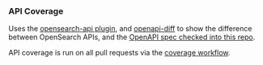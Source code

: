### API Coverage

Uses the [opensearch-api plugin](https://github.com/dblock/opensearch-api), and [openapi-diff](https://github.com/OpenAPITools/openapi-diff) to show the difference between OpenSearch APIs, and the [OpenAPI spec checked into this repo](../OpenSearch.openapi.json).

API coverage is run on all pull requests via the [coverage workflow](../.github/workflows/coverage.yml).


